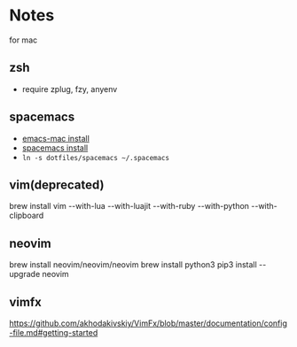 Notes
====

for mac

zsh
---

- require zplug, fzy, anyenv


spacemacs
------

- [emacs-mac install](https://github.com/railwaycat/homebrew-emacsmacport)
- [spacemacs install](https://github.com/syl20bnr/spacemacs#install)
- `ln -s dotfiles/spacemacs ~/.spacemacs`


vim(deprecated)
---

brew install vim --with-lua --with-luajit --with-ruby --with-python --with-clipboard


neovim
---

brew install neovim/neovim/neovim
brew install python3
pip3 install --upgrade neovim


vimfx
---

https://github.com/akhodakivskiy/VimFx/blob/master/documentation/config-file.md#getting-started
